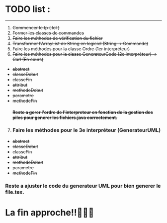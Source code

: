 # TODO list :

---

1. ~~Commencer le tp ( lol )~~
2. ~~Former les classes de commandes~~
3. ~~Faire les méthodes de vérification du fichier~~
4. ~~Transformer l'ArrayList de String en logiciel (String -> Commande)~~
5. ~~Faire les méthodes pour la classe Ordre (1er interpréteur)~~
6. ~~Faire les méthodes pour la classe GenerateurCode (2e interpréteur) -> Carl (En cours)~~

* ~~abstract~~
* ~~classeDebut~~
* ~~classeFin~~
* ~~attribut~~
* ~~methodeDebut~~
* ~~parametre~~
* ~~methodeFin~~
  #### ~~Reste a gerer l'ordre de l'interpreteur en fonction de la gestion des piles pour generer les fichiers.java correctement.~~

7. ### **Faire les méthodes pour le 3e interpréteur (GenerateurUML)**

* ~~abstract~~
* ~~classeDebut~~
* ~~classeFin~~
* ~~attribut~~
* ~~methodeDebut~~
* ~~parametre~~
* ~~methodeFin~~

### **Reste a ajuster le code du generateur UML pour bien generer le file.tex.**

# La fin approche!!🍾😁👏